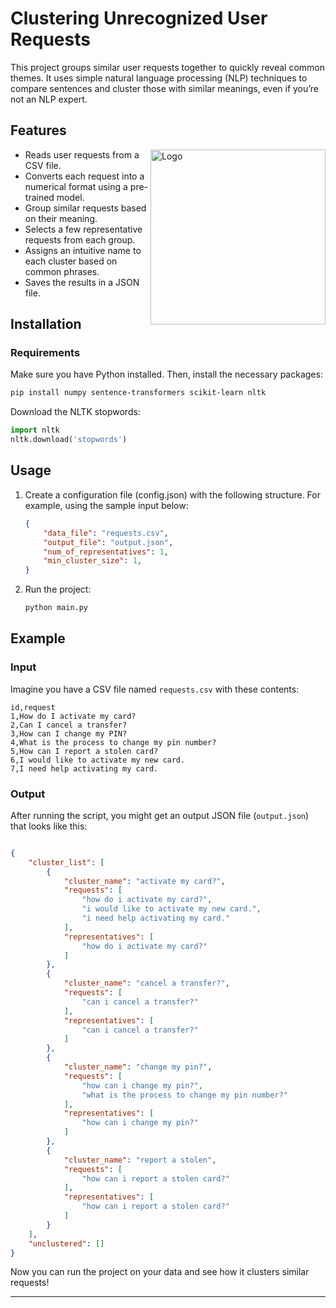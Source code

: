 # Clustering Unrecognized User Requests

This project groups similar user requests together to quickly reveal common themes. It uses simple natural language processing (NLP) techniques to compare sentences and cluster those with similar meanings, even if you’re not an NLP expert.

## Features

<img align="right" src="https://github.com/user-attachments/assets/d65e9bee-51ff-4ffc-9394-85e9c783f2aa" alt="Logo" width="280" />

- Reads user requests from a CSV file.
- Converts each request into a numerical format using a pre-trained model.
- Group similar requests based on their meaning.
- Selects a few representative requests from each group.
- Assigns an intuitive name to each cluster based on common phrases.
- Saves the results in a JSON file.

## Installation
### Requirements
Make sure you have Python installed. Then, install the necessary packages:
```bash
pip install numpy sentence-transformers scikit-learn nltk
```
Download the NLTK stopwords:
```python
import nltk
nltk.download('stopwords')
```

## Usage
1. Create a configuration file (config.json) with the following structure. For example, using the sample input below:
   ```json
   {
       "data_file": "requests.csv",
       "output_file": "output.json",
       "num_of_representatives": 1,
       "min_cluster_size": 1,
   }
   ```
2. Run the project:
   ```bash
   python main.py
   ```

## Example
### Input
Imagine you have a CSV file named `requests.csv` with these contents:
```
id,request
1,How do I activate my card?
2,Can I cancel a transfer?
3,How can I change my PIN?
4,What is the process to change my pin number?
5,How can I report a stolen card?
6,I would like to activate my new card.
7,I need help activating my card.

```

### Output
After running the script, you might get an output JSON file (`output.json`) that looks like this:
```json

{
    "cluster_list": [
        {
            "cluster_name": "activate my card?",
            "requests": [
                "how do i activate my card?",
                "i would like to activate my new card.",
                "i need help activating my card."
            ],
            "representatives": [
                "how do i activate my card?"
            ]
        },
        {
            "cluster_name": "cancel a transfer?",
            "requests": [
                "can i cancel a transfer?"
            ],
            "representatives": [
                "can i cancel a transfer?"
            ]
        },
        {
            "cluster_name": "change my pin?",
            "requests": [
                "how can i change my pin?",
                "what is the process to change my pin number?"
            ],
            "representatives": [
                "how can i change my pin?"
            ]
        },
        {
            "cluster_name": "report a stolen",
            "requests": [
                "how can i report a stolen card?"
            ],
            "representatives": [
                "how can i report a stolen card?"
            ]
        }
    ],
    "unclustered": []
}

```

Now you can run the project on your data and see how it clusters similar requests!

---

